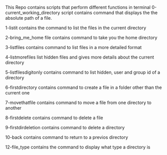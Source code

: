 This Repo contains scripts that perform different functions in terminal
0-current_working_directory script contains command that displays the the absolute path of a file. 

1-listit contains the command to list the files in the current directory

2-bring_me_home file contains command to take you the home directory

3-listfiles contains command to list files in a more detailed format

4-listmorefiles list hidden files and gives more details about the current directory

5-listfilesdigitonly contains command to list hidden, user and group id of a directory

6-firstdirectory contains command to create a file in a folder other than the current one

7-movethatfile contains command to move a file from one directory to another

8-firstdelete contains command to delete a file

9-firstdirdeletion contains command to delete a directory

10-back contains command to return to a previos directory

12-file_type contains the command to display what type a directory is
